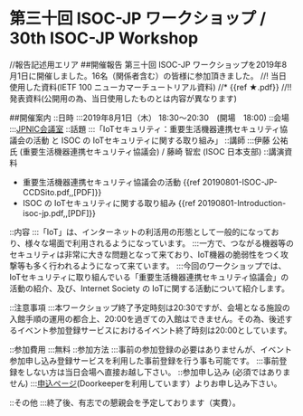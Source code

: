 # 第三十回 ISOC-JP ワークショップ / 30th ISOC-JP Workshop


//報告記述用エリア
##開催報告
第三十回 ISOC-JP ワークショップを2019年8月1日に開催しました。16名（関係者含む）の皆様に参加頂きました。
//! 当日使用した資料(IETF 100 ニューカマーチュートリアル資料)
//* {{ref ★.pdf}}
//!! 発表資料(公開用の為、当日使用したものとは内容が異なります)


##開催案内
::日時
:::2019年8月1日（木） 18:30〜20:30　(開場　18:00)
::会場
:::[JPNIC会議室](https://www.nic.ad.jp/ja/profile/map.html)
::話題
:::「IoTセキュリティ：重要生活機器連携セキュリティ協議会の活動 と ISOC の IoTセキュリティに関する取り組み」
::講師
:::伊藤 公祐 氏 (重要生活機器連携セキュリティ協議会) / 藤崎 智宏  (ISOC 日本支部)
::講演資料
*  重要生活機器連携セキュリティ協議会の活動 {{ref 20190801-ISOC-JP-CCDSito.pdf,,[PDF]}}
*  ISOC の IoTセキュリティに関する取り組み {{ref 20190801-Introduction-isoc-jp.pdf,,[PDF]}}

::内容
:::「IoT」は、インターネットの利活用の形態として一般的になっており、様々な場面で利用されるようになっています。
:::一方で、つながる機器等のセキュリティは非常に大きな問題となって来ており、IoT機器の脆弱性をつく攻撃等も多く行われるようになって来ています。
:::今回のワークショップでは、IoTセキュリティに取り組んでいる「重要生活機器連携セキュリティ協議会」の活動の紹介、及び、Internet Society の IoTに関する活動について紹介します。


::注意事項
:::本ワークショップ終了予定時刻は20:30ですが、会場となる施設の入館手順の運用の都合上、20:00を過ぎての入館はできません。その為、後述するイベント参加登録サービスにおけるイベント終了時刻は20:00としています。


::参加費用
:::無料
::参加方法
:::事前の参加登録の必要はありませんが、イベント参加申し込み登録サービスを利用した事前登録を行う事も可能です。
:::事前登録をしない方は当日会場へ直接お越し下さい。
::参加申し込み (必須ではありません)
:::[申込ページ](https://isocjp.doorkeeper.jp/events/93973)(Doorkeeperを利用しています）よりお申し込み下さい。

::その他
:::終了後、有志での懇親会を予定しております（実費）。
